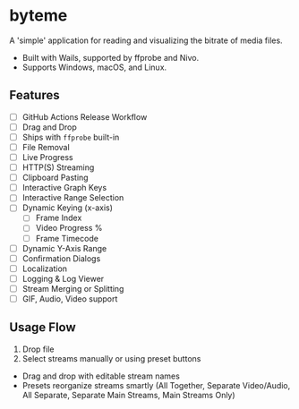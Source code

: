 # byteme

A 'simple' application for reading and visualizing the bitrate of media files.

- Built with Wails, supported by ffprobe and Nivo.
- Supports Windows, macOS, and Linux.

## Features

- [ ] GitHub Actions Release Workflow
- [ ] Drag and Drop
- [ ] Ships with `ffprobe` built-in
- [ ] File Removal
- [ ] Live Progress
- [ ] HTTP(S) Streaming
- [ ] Clipboard Pasting
- [ ] Interactive Graph Keys
- [ ] Interactive Range Selection
- [ ] Dynamic Keying (x-axis)
  - [ ] Frame Index
  - [ ] Video Progress %
  - [ ] Frame Timecode
- [ ] Dynamic Y-Axis Range
- [ ] Confirmation Dialogs
- [ ] Localization
- [ ] Logging & Log Viewer
- [ ] Stream Merging or Splitting
- [ ] GIF, Audio, Video support

## Usage Flow

1. Drop file
2. Select streams manually or using preset buttons

- Drag and drop with editable stream names
- Presets reorganize streams smartly (All Together, Separate Video/Audio, All Separate, Separate Main Streams, Main Streams Only)
